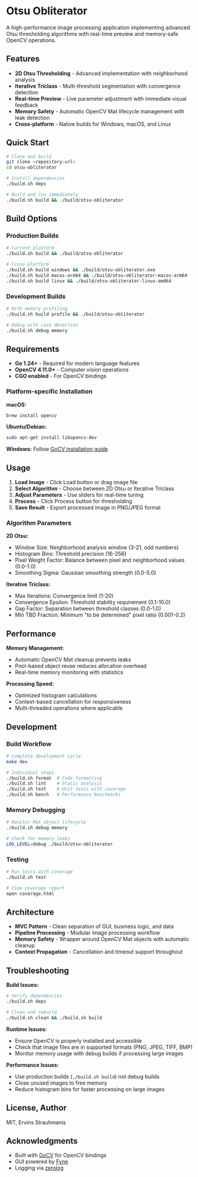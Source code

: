 # Otsu Obliterator

A high-performance image processing application implementing advanced Otsu thresholding algorithms with real-time preview and memory-safe OpenCV operations.

## Features

- **2D Otsu Thresholding** - Advanced implementation with neighborhood analysis
- **Iterative Triclass** - Multi-threshold segmentation with convergence detection
- **Real-time Preview** - Live parameter adjustment with immediate visual feedback
- **Memory Safety** - Automatic OpenCV Mat lifecycle management with leak detection
- **Cross-platform** - Native builds for Windows, macOS, and Linux

## Quick Start

```bash
# Clone and build
git clone <repository-url>
cd otsu-obliterator

# Install dependencies
./build.sh deps

# Build and run immediately
./build.sh build && ./build/otsu-obliterator
```

## Build Options

### Production Builds
```bash
# Current platform
./build.sh build && ./build/otsu-obliterator

# Cross-platform
./build.sh build windows && ./build/otsu-obliterator.exe
./build.sh build macos-arm64 && ./build/otsu-obliterator-macos-arm64
./build.sh build linux && ./build/otsu-obliterator-linux-amd64
```

### Development Builds
```bash
# With memory profiling
./build.sh build profile && ./build/otsu-obliterator

# Debug with race detection
./build.sh debug memory
```

## Requirements

- **Go 1.24+** - Required for modern language features
- **OpenCV 4.11.0+** - Computer vision operations
- **CGO enabled** - For OpenCV bindings

### Platform-specific Installation

**macOS:**
```bash
brew install opencv
```

**Ubuntu/Debian:**
```bash
sudo apt-get install libopencv-dev
```

**Windows:**
Follow [GoCV installation guide](https://gocv.io/getting-started/)

## Usage

1. **Load Image** - Click Load button or drag image file
2. **Select Algorithm** - Choose between 2D Otsu or Iterative Triclass
3. **Adjust Parameters** - Use sliders for real-time tuning
4. **Process** - Click Process button for thresholding
5. **Save Result** - Export processed image in PNG/JPEG format

### Algorithm Parameters

**2D Otsu:**
- Window Size: Neighborhood analysis window (3-21, odd numbers)
- Histogram Bins: Threshold precision (16-256)
- Pixel Weight Factor: Balance between pixel and neighborhood values (0.0-1.0)
- Smoothing Sigma: Gaussian smoothing strength (0.0-5.0)

**Iterative Triclass:**
- Max Iterations: Convergence limit (1-20)
- Convergence Epsilon: Threshold stability requirement (0.1-10.0)
- Gap Factor: Separation between threshold classes (0.0-1.0)
- Min TBD Fraction: Minimum "to be determined" pixel ratio (0.001-0.2)

## Performance

**Memory Management:**
- Automatic OpenCV Mat cleanup prevents leaks
- Pool-based object reuse reduces allocation overhead
- Real-time memory monitoring with statistics

**Processing Speed:**
- Optimized histogram calculations
- Context-based cancellation for responsiveness
- Multi-threaded operations where applicable

## Development

### Build Workflow
```bash
# Complete development cycle
make dev

# Individual steps
./build.sh format  # Code formatting
./build.sh lint    # Static analysis
./build.sh test    # Unit tests with coverage
./build.sh bench   # Performance benchmarks
```

### Memory Debugging
```bash
# Monitor Mat object lifecycle
./build.sh debug memory

# Check for memory leaks
LOG_LEVEL=debug ./build/otsu-obliterator
```

### Testing
```bash
# Run tests with coverage
./build.sh test

# View coverage report
open coverage.html
```

## Architecture

- **MVC Pattern** - Clean separation of GUI, business logic, and data
- **Pipeline Processing** - Modular image processing workflow
- **Memory Safety** - Wrapper around OpenCV Mat objects with automatic cleanup
- **Context Propagation** - Cancellation and timeout support throughout

## Troubleshooting

**Build Issues:**
```bash
# Verify dependencies
./build.sh deps

# Clean and rebuild
./build.sh clean && ./build.sh build
```

**Runtime Issues:**
- Ensure OpenCV is properly installed and accessible
- Check that image files are in supported formats (PNG, JPEG, TIFF, BMP)
- Monitor memory usage with debug builds if processing large images

**Performance Issues:**
- Use production builds (`./build.sh build`) not debug builds
- Close unused images to free memory
- Reduce histogram bins for faster processing on large images

## License, Author

MIT, Ervins Strauhmanis

## Acknowledgments

- Built with [GoCV](https://gocv.io/) for OpenCV bindings
- GUI powered by [Fyne](https://fyne.io/)
- Logging via [zerolog](https://github.com/rs/zerolog)
